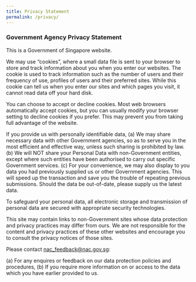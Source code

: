 ```yaml
---
title: Privacy Statement
permalink: /privacy/
---
```

### **Government Agency Privacy Statement**

This is a Government of Singapore website.

We may use “cookies”, where a small data file is sent to your browser to store and track information about you when you enter our websites. The cookie is used to track information such as the number of users and their frequency of use, profiles of users and their preferred sites. While this cookie can tell us when you enter our sites and which pages you visit, it cannot read data off your hard disk.

You can choose to accept or decline cookies. Most web browsers automatically accept cookies, but you can usually modify your browser setting to decline cookies if you prefer. This may prevent you from taking full advantage of the website.

If you provide us with personally identifiable data, (a) We may share necessary data with other Government agencies, so as to serve you in the most efficient and effective way, unless such sharing is prohibited by law. (b) We will NOT share your Personal Data with non-Government entities, except where such entities have been authorised to carry out specific Government services. (c) For your convenience, we may also display to you data you had previously supplied us or other Government agencies. This will speed up the transaction and save you the trouble of repeating previous submissions. Should the data be out-of-date, please supply us the latest data.

To safeguard your personal data, all electronic storage and transmission of personal data are secured with appropriate security technologies.

This site may contain links to non-Government sites whose data protection and privacy practices may differ from ours. We are not responsible for the content and privacy practices of these other websites and encourage you to consult the privacy notices of those sites.

Please contact nac_feedback@nac.gov.sg:

(a) For any enquires or feedback on our data protection policies and procedures, (b) If you require more information on or access to the data which you have earlier provided to us.